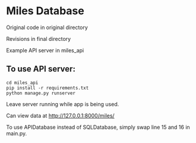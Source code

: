 # Miles Database 

Original code in original directory

Revisions in final directory

Example API server in miles_api

## To use API server:
```
cd miles_api  
pip install -r requirements.txt 
python manage.py runserver  
```
Leave server running while app is being used. 

Can view data at http://127.0.0.1:8000/miles/ 

To use APIDatabase instead of SQLDatabase, simply swap line 15 and 16 in main.py.
